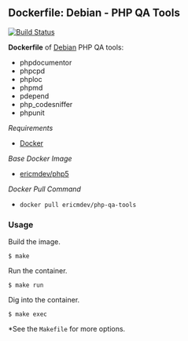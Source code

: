 ## Dockerfile: Debian - PHP QA Tools

[![Build Status](https://travis-ci.org/ericmdev/php-qa-tools.dockerfile.svg?branch=master)](https://travis-ci.org/ericmdev/php-qa-tools.dockerfile)

**Dockerfile** of [Debian](https://www.debian.org/) PHP QA tools:

- phpdocumentor
- phpcpd
- phploc
- phpmd
- pdepend
- php_codesniffer
- phpunit

*Requirements*
- [Docker](https://www.docker.com/) 

*Base Docker Image*
- [ericmdev/php5](https://hub.docker.com/r/ericmdev/php5/)

*Docker Pull Command*
- `docker pull ericmdev/php-qa-tools`

### Usage

Build the image.

    $ make

Run the container.

    $ make run

Dig into the container.

    $ make exec

*See the `Makefile` for more options.